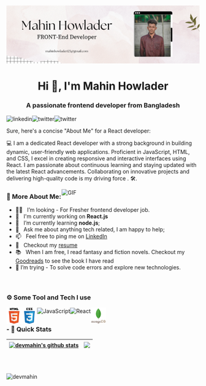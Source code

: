 ![logo](https://github.com/devmahin/devmahin/blob/main/png_20231115_122749_0000.png)
<h1 align="center">Hi 👋, I'm Mahin Howlader</h1>
<h3 align="center">A passionate frontend developer from Bangladesh</h3>


<a href='https://www.linkedin.com/in/rahul-jha98/'><img align='left' alt="linkedin" src="https://raw.githubusercontent.com/rahul-jha98/rahul-jha98/561d474902b59c7429ec22bb73e225696c27b202/assets/linkedin.svg" height='18px'/></a>
<a href='https://twitter.com/jharahul98/'><img align='left' alt="twitter" src="https://raw.githubusercontent.com/rahul-jha98/rahul-jha98/561d474902b59c7429ec22bb73e225696c27b202/assets/twitter.svg" height='18px'/></a>
<a href='https://twitter.com/jharahul98/'><img align='left' alt="twitter" src="https://raw.githubusercontent.com/maurodesouza/profile-readme-generator/master/src/assets/icons/social/facebook/default.svg" height='18px'/></a>


<br>


Sure, here's a concise "About Me" for a React developer:

💻 I am a dedicated React developer with a strong background in building dynamic, user-friendly web applications. Proficient in JavaScript, HTML, and CSS, I excel in creating responsive and interactive interfaces using React. I am passionate about continuous learning and staying updated with the latest React advancements. Collaborating on innovative projects and delivering high-quality code is my driving force . 🛠️. 
<br/>

<img align="right" alt="GIF" src="https://raw.githubusercontent.com/rahul-jha98/rahul-jha98/main/techstack.gif" width="360px"/>
  
### 🧐 More About Me:
- 🚶‍♂️ &nbsp; I’m looking - For Fresher frontend developer job.
- 🔭 &nbsp; I'm currently working on  **React.js**
- 🌱 &nbsp; I’m currently learning **node.js**; 
- 💬 &nbsp; Ask me about anything tech related, I am happy to help;
- 📫 &nbsp; Feel free to ping me on [LinkedIn](https://www.linkedin.com/in/rahul-jha98/)
- 📝 &nbsp; Checkout my [resume](https://docs.google.com/document/d/1pqX4yG4RELYfXzatZsl4Nu-OVh60w8wkKNdYZYYXWO4/edit?usp=sharing)
- 📚 &nbsp; When I am free, I read fantasy and fiction novels. Checkout my [Goodreads](https://www.goodreads.com/rahul-jha98) to see the book I have read
- 🤔 I’m trying - To solve code errors and explore new technologies.
<br>

##
### ⚙️ Some Tool and Tech I use
<a href="https://reactjs.org/" target="_blank"> <img align="left" alt="React" height ="42px" src="https://raw.githubusercontent.com/devicons/devicon/master/icons/html5/html5-original-wordmark.svg" alt="html5" width="40" height="40" alt="css3" width="40" height="40"/> </a> <a href="https://expressjs.com"></a>
<a href="https://reactjs.org/" target="_blank"> <img align="left" alt="React" height ="42px" src="https://raw.githubusercontent.com/devicons/devicon/master/icons/css3/css3-original-wordmark.svg" alt="css3" width="40" height="40"/> </a> <a href="https://expressjs.com"></a>

<a href="https://developer.mozilla.org/en-US/docs/Web/JavaScript" target="_blank"> <img align="left" alt="JavaScript" height ="42px"  src="https://raw.githubusercontent.com/rahul-jha98/github_readme_icons/main/language_and_tools/square/javascript/javascript.svg"> </a>
<a href="https://reactjs.org/" target="_blank"> <img align="left" alt="React" height ="42px" src="https://raw.githubusercontent.com/rahul-jha98/github_readme_icons/main/language_and_tools/square/react/react.svg"></a>
<a href="https://reactjs.org/" target="_blank"> <img align="left" alt="React" height ="42px" src="https://raw.githubusercontent.com/devicons/devicon/master/icons/mongodb/mongodb-original-wordmark.svg" alt="html5" width="40" height="40" alt="css3" width="40" height="40"/> </a> <a href="https://expressjs.com"></a>
<br>
##



### - 🚀 Quick Stats

| <a href="https://github.com/devmahin"><img align="center" src="https://github-readme-stats.vercel.app/api?username=devmahin&show_icons=true&include_all_commits=true&theme=radical&hide_border=true" alt="devmahin's github stats" /></a> | <a href="https://github.com/devmahin"><img align="center" src="https://github-readme-stats.vercel.app/api/top-langs/?username=devmahin&layout=compact&theme=radical&hide_border=true" /></a> |
| ------------- | ------------- |
##

<br>


<p><img align="center" src="https://github-readme-streak-stats.herokuapp.com/?user=devmahin&" alt="devmahin" /></p>
